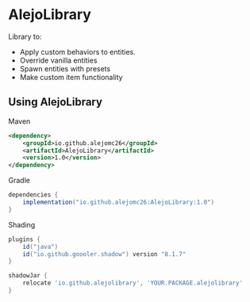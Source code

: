 # AlejoLibrary

Library to:

- Apply custom behaviors to entities.
- Override vanilla entities
- Spawn entities with presets
- Make custom item functionality

## Using AlejoLibrary
Maven
````xml
<dependency>
    <groupId>io.github.alejomc26</groupId>
    <artifactId>AlejoLibrary</artifactId>
    <version>1.0</version>
</dependency>
````

Gradle
````gradle
dependencies {
    implementation("io.github.alejomc26:AlejoLibrary:1.0")
}
````

Shading
````gradle
plugins {
    id("java")
    id("io.github.goooler.shadow") version "8.1.7"
}
````
````gradle
shadowJar {
    relocate 'io.github.alejolibrary', 'YOUR.PACKAGE.alejolibrary'
}
````
